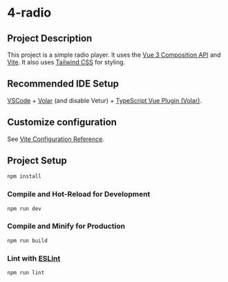 # 4-radio

## Project Description

This project is a simple radio player. It uses the [Vue 3 Composition API](https://v3.vuejs.org/guide/composition-api-introduction.html) and [Vite](https://vitejs.dev/). It also uses [Tailwind CSS](https://tailwindcss.com/) for styling.

## Recommended IDE Setup

[VSCode](https://code.visualstudio.com/) + [Volar](https://marketplace.visualstudio.com/items?itemName=Vue.volar) (and disable Vetur) + [TypeScript Vue Plugin (Volar)](https://marketplace.visualstudio.com/items?itemName=Vue.vscode-typescript-vue-plugin).

## Customize configuration

See [Vite Configuration Reference](https://vitejs.dev/config/).

## Project Setup

```sh
npm install
```

### Compile and Hot-Reload for Development

```sh
npm run dev
```

### Compile and Minify for Production

```sh
npm run build
```

### Lint with [ESLint](https://eslint.org/)

```sh
npm run lint
```
